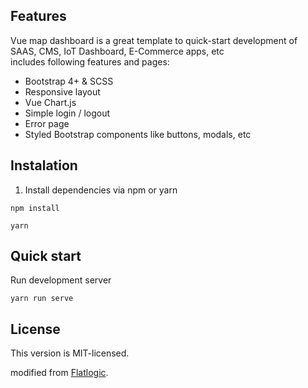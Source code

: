 ## Features

Vue map dashboard is a great template to quick-start development of SAAS, CMS, IoT Dashboard, E-Commerce apps, etc  
includes following features and pages:

* Bootstrap 4+ & SCSS
* Responsive layout
* Vue Chart.js
* Simple login / logout 
* Error page
* Styled Bootstrap components like buttons, modals, etc


## Instalation 

1. Install dependencies via npm or yarn
```shell
npm install
```
```shell
yarn
```

## Quick start
Run development server
```shell
yarn run serve
```


## License

This version is MIT-licensed.

modified from  [Flatlogic](https://flatlogic.com/).


